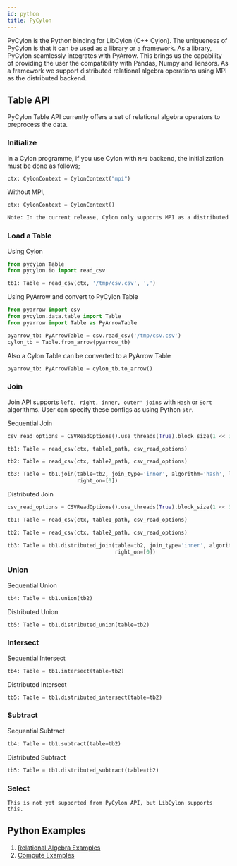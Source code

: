 ```yaml
---
id: python
title: PyCylon
---
```


PyCylon is the Python binding for LibCylon (C++ Cylon). The uniqueness of PyCylon 
is that it can be used as a library or a framework. As a library, PyCylon seamlessly
integrates with PyArrow. This brings us the capability of providing the user the 
compatibility with Pandas, Numpy and Tensors. As a framework we support distributed 
relational algebra operations using MPI as the distributed backend. 

## Table API

PyCylon Table API currently offers a set of relational algebra operators to 
preprocess the data. 

### Initialize

In a Cylon programme, if you use Cylon with `MPI` backend, the initialization 
must be done as follows;

```python
ctx: CylonContext = CylonContext("mpi")
```

Without MPI, 

```python
ctx: CylonContext = CylonContext()
```

```txt
Note: In the current release, Cylon only supports MPI as a distributed backend 
```

### Load a Table

Using Cylon 

```python
from pycylon Table
from pycylon.io import read_csv

tb1: Table = read_csv(ctx, '/tmp/csv.csv', ',')
```

Using PyArrow and convert to PyCylon Table

```python
from pyarrow import csv
from pycylon.data.table import Table
from pyarrow import Table as PyArrowTable

pyarrow_tb: PyArrowTable = csv.read_csv('/tmp/csv.csv')
cylon_tb = Table.from_arrow(pyarrow_tb)
```

Also a Cylon Table can be converted to a PyArrow Table

```python
pyarrow_tb: PyArrowTable = cylon_tb.to_arrow()
```

### Join

Join API supports `left, right, inner, outer' joins` with
`Hash` or `Sort` algorithms. User can specify these configs
as using Python `str`. 

Sequential Join

```python
csv_read_options = CSVReadOptions().use_threads(True).block_size(1 << 30)

tb1: Table = read_csv(ctx, table1_path, csv_read_options)

tb2: Table = read_csv(ctx, table2_path, csv_read_options)

tb3: Table = tb1.join(table=tb2, join_type='inner', algorithm='hash', left_on=[0],
                      right_on=[0])
```

Distributed Join

```python
csv_read_options = CSVReadOptions().use_threads(True).block_size(1 << 30)

tb1: Table = read_csv(ctx, table1_path, csv_read_options)

tb2: Table = read_csv(ctx, table2_path, csv_read_options)

tb3: Table = tb1.distributed_join(table=tb2, join_type='inner', algorithm='hash', left_on=[0],
                                  right_on=[0])
```

### Union

Sequential Union

```python
tb4: Table = tb1.union(tb2)
```

Distributed Union

```python
tb5: Table = tb1.distributed_union(table=tb2)
```

### Intersect

Sequential Intersect

```python
tb4: Table = tb1.intersect(table=tb2)
```

Distributed Intersect

```python
tb5: Table = tb1.distributed_intersect(table=tb2)
```

### Subtract 

Sequential Subtract

```python
tb4: Table = tb1.subtract(table=tb2)
```

Distributed Subtract

```python
tb5: Table = tb1.distributed_subtract(table=tb2)
```


### Select

```Note
This is not yet supported from PyCylon API, but LibCylon supports this.
```

## Python Examples

1. [Relational Algebra Examples](https://github.com/cylondata/cylon/blob/master/python/examples/table_relational_algebra.py)
2. [Compute Examples](https://github.com/cylondata/cylon/blob/master/python/examples/table_compute_examples.py)
